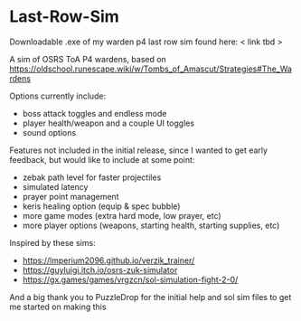# Last-Row-Sim
Downloadable .exe of my warden p4 last row sim found here:
< link tbd > 

A sim of OSRS ToA P4 wardens, based on https://oldschool.runescape.wiki/w/Tombs_of_Amascut/Strategies#The_Wardens

Options currently include:
  - boss attack toggles and endless mode
  - player health/weapon and a couple UI toggles
  - sound options

Features not included in the initial release, since I wanted to get early feedback, but would like to include at some point:
  - zebak path level for faster projectiles
  - simulated latency
  - prayer point management
  - keris healing option (equip & spec bubble)
  - more game modes (extra hard mode, low prayer, etc)
  - more player options (weapons, starting health, starting supplies, etc)
  
Inspired by these sims:

  - https://lmperium2096.github.io/verzik_trainer/
  - https://guyluigi.itch.io/osrs-zuk-simulator
  - https://gx.games/games/vrgzcn/sol-simulation-fight-2-0/

And a big thank you to PuzzleDrop for the initial help and sol sim files to get me started on making this
